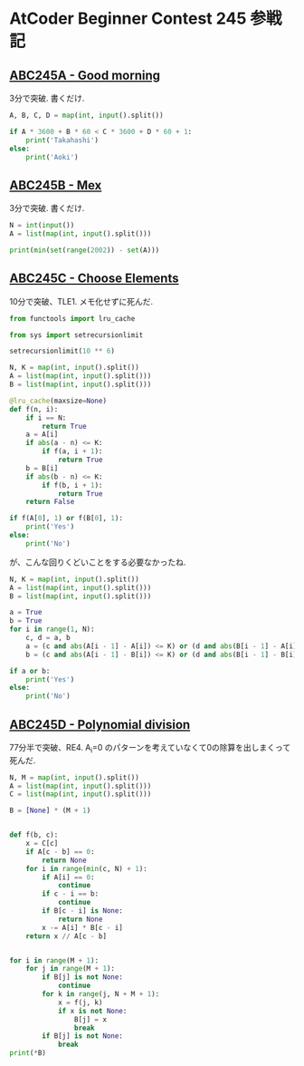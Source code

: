 # AtCoder Beginner Contest 245 参戦記

## [ABC245A - Good morning](https://atcoder.jp/contests/abc245/tasks/abc245_a)

3分で突破. 書くだけ.

```python
A, B, C, D = map(int, input().split())

if A * 3600 + B * 60 < C * 3600 + D * 60 + 1:
    print('Takahashi')
else:
    print('Aoki')
```

## [ABC245B - Mex](https://atcoder.jp/contests/abc245/tasks/abc245_b)

3分で突破. 書くだけ.

```python
N = int(input())
A = list(map(int, input().split()))

print(min(set(range(2002)) - set(A)))
```

## [ABC245C - Choose Elements](https://atcoder.jp/contests/abc245/tasks/abc245_c)

10分で突破、TLE1. メモ化せずに死んだ.

```python
from functools import lru_cache

from sys import setrecursionlimit

setrecursionlimit(10 ** 6)

N, K = map(int, input().split())
A = list(map(int, input().split()))
B = list(map(int, input().split()))

@lru_cache(maxsize=None)
def f(n, i):
    if i == N:
        return True
    a = A[i]
    if abs(a - n) <= K:
        if f(a, i + 1):
            return True
    b = B[i]
    if abs(b - n) <= K:
        if f(b, i + 1):
            return True
    return False

if f(A[0], 1) or f(B[0], 1):
    print('Yes')
else:
    print('No')
```

が、こんな回りくどいことをする必要なかったね.

```python
N, K = map(int, input().split())
A = list(map(int, input().split()))
B = list(map(int, input().split()))

a = True
b = True
for i in range(1, N):
    c, d = a, b
    a = (c and abs(A[i - 1] - A[i]) <= K) or (d and abs(B[i - 1] - A[i]) <= K)
    b = (c and abs(A[i - 1] - B[i]) <= K) or (d and abs(B[i - 1] - B[i]) <= K)

if a or b:
    print('Yes')
else:
    print('No')
```

## [ABC245D - Polynomial division](https://atcoder.jp/contests/abc245/tasks/abc245_d)

77分半で突破、RE4. A<sub>i</sub>=0 のパターンを考えていなくて0の除算を出しまくって死んだ.

```python
N, M = map(int, input().split())
A = list(map(int, input().split()))
C = list(map(int, input().split()))

B = [None] * (M + 1)


def f(b, c):
    x = C[c]
    if A[c - b] == 0:
        return None
    for i in range(min(c, N) + 1):
        if A[i] == 0:
            continue
        if c - i == b:
            continue
        if B[c - i] is None:
            return None
        x -= A[i] * B[c - i]
    return x // A[c - b]


for i in range(M + 1):
    for j in range(M + 1):
        if B[j] is not None:
            continue
        for k in range(j, N + M + 1):
            x = f(j, k)
            if x is not None:
                B[j] = x
                break
        if B[j] is not None:
            break
print(*B)
```
